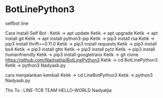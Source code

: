 # BotLinePython3
selfbot line 

Cara Install Self Bot :
Ketik -> apt update
Ketik -> apt upgrade
Ketik -> apt install git
Ketik -> apt install python3-pip
Ketik -> pip3 install rsa
Ketik -> pip3 install thrift==0.11.0
Ketik -> pip3 install requests
Ketik -> pip3 install bs4
Ketik -> pip3 install gtts
Ketik -> pip3 install pytz
Ketik -> pip3 install humanfriendly
Ketik -> pip3 install googletrans
Ketik -> git clone https://github.com/Nadyatjia/BotLinePython3
Ketik -> cd BotLinePython3
Ketik -> python3 Nadyasb.py

cara menjalankan kembali
Ketik -> cd LineBotPython3
Ketik -> python3 Nadyasb.py

Thx To :
LINE-TCR TEAM
HELLO-WORLD
Nadyatjia
